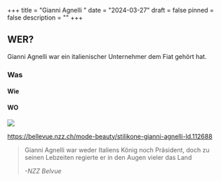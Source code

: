 +++
title = "Gianni Agnelli "
date = "2024-03-27"
draft = false
pinned = false
description = ""
+++
## WER?

Gianni Agnelli war ein italienischer Unternehmer dem Fiat gehört hat.

### Was

#### Wie

#### WO

![](https://www.srf.ch/static/cms/images/960w/-srf-4/international/2021/03-2021/677979.agnelli.jpg-.jpg)

https://bellevue.nzz.ch/mode-beauty/stilikone-gianni-agnelli-ld.112688

> Gianni Agnelli war weder Italiens König noch Präsident, doch zu seinen Lebzeiten regierte er in den Augen vieler das Land
>
> *\-NZZ Belvue*